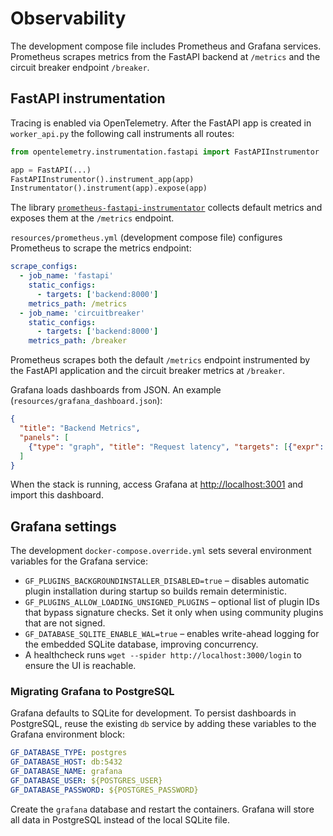 # Observability

The development compose file includes Prometheus and Grafana services. Prometheus scrapes metrics from the FastAPI backend at `/metrics` and the circuit breaker endpoint `/breaker`.

## FastAPI instrumentation

Tracing is enabled via OpenTelemetry. After the FastAPI app is created in
`worker_api.py` the following call instruments all routes:

```python
from opentelemetry.instrumentation.fastapi import FastAPIInstrumentor

app = FastAPI(...)
FastAPIInstrumentor().instrument_app(app)
Instrumentator().instrument(app).expose(app)
```

The library [`prometheus-fastapi-instrumentator`](https://github.com/trallnag/prometheus-fastapi-instrumentator)
collects default metrics and exposes them at the `/metrics` endpoint.

`resources/prometheus.yml` (development compose file) configures Prometheus to scrape the metrics endpoint:

```yaml
scrape_configs:
  - job_name: 'fastapi'
    static_configs:
      - targets: ['backend:8000']
    metrics_path: /metrics
  - job_name: 'circuitbreaker'
    static_configs:
      - targets: ['backend:8000']
    metrics_path: /breaker
```

Prometheus scrapes both the default `/metrics` endpoint instrumented by the
FastAPI application and the circuit breaker metrics at `/breaker`.

Grafana loads dashboards from JSON. An example (`resources/grafana_dashboard.json`):

```json
{
  "title": "Backend Metrics",
  "panels": [
    {"type": "graph", "title": "Request latency", "targets": [{"expr": "request_latency_seconds"}]}
  ]
}
```

When the stack is running, access Grafana at <http://localhost:3001> and import this dashboard.

## Grafana settings

The development `docker-compose.override.yml` sets several environment variables for the Grafana service:

* `GF_PLUGINS_BACKGROUNDINSTALLER_DISABLED=true` – disables automatic plugin installation during startup so builds remain deterministic.
* `GF_PLUGINS_ALLOW_LOADING_UNSIGNED_PLUGINS` – optional list of plugin IDs that bypass signature checks. Set it only when using community plugins that are not signed.
* `GF_DATABASE_SQLITE_ENABLE_WAL=true` – enables write-ahead logging for the embedded SQLite database, improving concurrency.
* A healthcheck runs `wget --spider http://localhost:3000/login` to ensure the UI is reachable.

### Migrating Grafana to PostgreSQL

Grafana defaults to SQLite for development. To persist dashboards in PostgreSQL, reuse the existing `db` service by adding these variables to the Grafana environment block:

```yaml
GF_DATABASE_TYPE: postgres
GF_DATABASE_HOST: db:5432
GF_DATABASE_NAME: grafana
GF_DATABASE_USER: ${POSTGRES_USER}
GF_DATABASE_PASSWORD: ${POSTGRES_PASSWORD}
```

Create the `grafana` database and restart the containers. Grafana will store all data in PostgreSQL instead of the local SQLite file.
